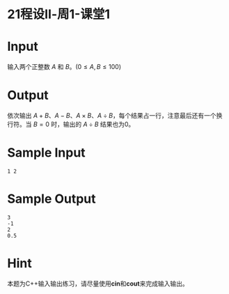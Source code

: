 # 21程设Ⅱ-周1-课堂1

# Input
输入两个正整数 $A$ 和 $B$。($0 \leq A,B \leq 100$)

# Output
依次输出 $A + B$、$A - B$、$A \times B$、$A \div B$，每个结果占一行，注意最后还有一个换行符。当 $B = 0$ 时，输出的 $A \div B$ 结果也为0。

# Sample Input
```
1 2
```

# Sample Output
```
3
-1
2
0.5

```

# Hint
本题为C++输入输出练习，请尽量使用**cin**和**cout**来完成输入输出。
